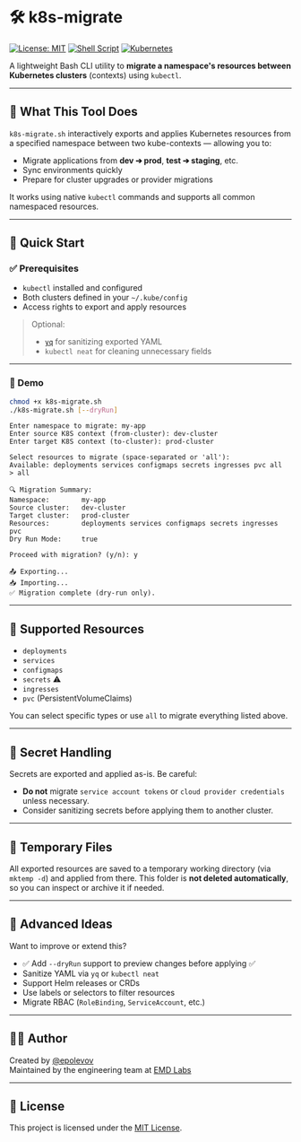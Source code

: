 # 🛠️ k8s-migrate

[![License: MIT](https://img.shields.io/badge/license-MIT-green.svg)](./LICENSE)
[![Shell Script](https://img.shields.io/badge/Language-Bash-blue)](https://www.gnu.org/software/bash/)
[![Kubernetes](https://img.shields.io/badge/Kubernetes-namespace--migrator-blue)](https://kubernetes.io/)

A lightweight Bash CLI utility to **migrate a namespace's resources between Kubernetes clusters** (contexts) using `kubectl`.

---

## 📆 What This Tool Does

`k8s-migrate.sh` interactively exports and applies Kubernetes resources from a specified namespace between two kube-contexts — allowing you to:

- Migrate applications from **dev ➔ prod**, **test ➔ staging**, etc.
- Sync environments quickly
- Prepare for cluster upgrades or provider migrations

It works using native `kubectl` commands and supports all common namespaced resources.

---

## 🚀 Quick Start

### ✅ Prerequisites

- `kubectl` installed and configured
- Both clusters defined in your `~/.kube/config`
- Access rights to export and apply resources

> Optional:
>
> - [`yq`](https://github.com/mikefarah/yq) for sanitizing exported YAML
> - `kubectl neat` for cleaning unnecessary fields

---

### 🧪 Demo

```bash
chmod +x k8s-migrate.sh
./k8s-migrate.sh [--dryRun]
```

```text
Enter namespace to migrate: my-app
Enter source K8S context (from-cluster): dev-cluster
Enter target K8S context (to-cluster): prod-cluster

Select resources to migrate (space-separated or 'all'):
Available: deployments services configmaps secrets ingresses pvc all
> all

🔍 Migration Summary:
Namespace:        my-app
Source cluster:   dev-cluster
Target cluster:   prod-cluster
Resources:        deployments services configmaps secrets ingresses pvc
Dry Run Mode:     true

Proceed with migration? (y/n): y

📤 Exporting...
📥 Importing...
✅ Migration complete (dry-run only).
```

---

## 🔧 Supported Resources

- `deployments`
- `services`
- `configmaps`
- `secrets` ⚠️
- `ingresses`
- `pvc` (PersistentVolumeClaims)

You can select specific types or use `all` to migrate everything listed above.

---

## 🔐 Secret Handling

Secrets are exported and applied as-is. Be careful:

- **Do not** migrate `service account tokens` or `cloud provider credentials` unless necessary.
- Consider sanitizing secrets before applying them to another cluster.

---

## 📂 Temporary Files

All exported resources are saved to a temporary working directory (via `mktemp -d`) and applied from there. This folder is **not deleted automatically**, so you can inspect or archive it if needed.

---

## 🧱 Advanced Ideas

Want to improve or extend this?

- ✅ Add `--dryRun` support to preview changes before applying ✅
- Sanitize YAML via `yq` or `kubectl neat`
- Support Helm releases or CRDs
- Use labels or selectors to filter resources
- Migrate RBAC (`RoleBinding`, `ServiceAccount`, etc.)

---

## 🧑‍💻 Author

Created by [@epolevov](https://github.com/epolevov)\
Maintained by the engineering team at [EMD Labs](https://emd.one)

---

## 📜 License

This project is licensed under the [MIT License](./LICENSE).

